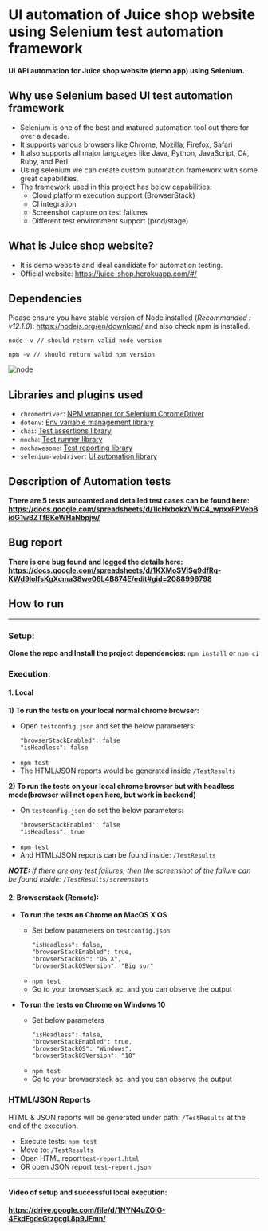 # UI automation of Juice shop website using Selenium test automation framework

**UI API automation for Juice shop website (demo app) using Selenium.**

## Why use Selenium based UI test automation framework
- Selenium is one of the best and matured automation tool out there for over a decade.
- It supports various browsers like Chrome, Mozilla, Firefox, Safari
- It also supports all major languages like Java, Python, JavaScript, C#, Ruby, and Perl
- Using selenium we can create custom automation framework with some great capabilities.
- The framework used in this project has below capabilities:
  - Cloud platform execution support (BrowserStack)
  - CI integration
  - Screenshot capture on test failures
  - Different test environment support (prod/stage)

## What is Juice shop website?
- It is demo website and ideal candidate for automation testing.
- Official website: https://juice-shop.herokuapp.com/#/

## Dependencies
Please ensure you have stable version of Node installed (_Recommanded : v12.1.0_): https://nodejs.org/en/download/ and also check npm is installed.
```
node -v // should return valid node version
```
```
npm -v // should return valid npm version
```
![node](https://drive.google.com/uc?export=view&id=1sKamal7sIuDL8IUiL3AUYzoC9jWtP3UD)

## Libraries and plugins used
- `chromedriver`: [NPM wrapper for Selenium ChromeDriver](https://www.npmjs.com/package/chromedriver)
- `dotenv`: [Env variable management library](https://www.npmjs.com/package/dotenv)
- `chai`: [Test assertions library](https://www.npmjs.com/package/chai)
- `mocha`: [Test runner library](https://www.npmjs.com/package/mocha)
- `mochawesome`: [Test reporting library](https://www.npmjs.com/package/mochawesome)
- `selenium-webdriver`: [UI automation library](https://www.npmjs.com/package/selenium-webdriver)

## Description of Automation tests
**There are 5 tests autoamted and detailed test cases can be found here: https://docs.google.com/spreadsheets/d/1lcHxbokzVWC4_wpxxFPVebBidG1wBZTfBKeWHaNbpjw/**

## Bug report
**There is one bug found and logged the details here: https://docs.google.com/spreadsheets/d/1KXMoSVISg9dfRq-KWd9IoIfsKgXcma38we06L4B874E/edit#gid=2088996798**

## How to run

-----------------------------
### Setup:
**Clone the repo and Install the project dependencies:** `npm install` or `npm ci`

### Execution:
#### 1. Local
**1) To run the tests on your local normal chrome browser:**
- Open `testconfig.json` and set the below parameters:
    ```
    "browserStackEnabled": false
    "isHeadless": false
    ```
- `npm test`
- The HTML/JSON reports would be generated inside `/TestResults`

**2) To run the tests on your local chrome browser but with headless mode(browser will not open here, but work in backend)**
- On `testconfig.json` do set the below parameters:
    ```
    "browserStackEnabled": false
    "isHeadless": true
    ```
- `npm test`
- And HTML/JSON reports can be found inside: `/TestResults`

_**NOTE:**_ _If there are any test failures, then the screenshot of the failure can be found inside: `/TestResults/screenshots`_ 

#### 2. Browserstack (Remote):
- **To run the tests on Chrome on MacOS X OS**
  - Set below parameters on `testconfig.json`
    ```
    "isHeadless": false,
    "browserStackEnabled": true,
    "browserStackOS": "OS X",
    "browserStackOSVersion": "Big sur"
     ```
  - `npm test`
  - Go to your browserstack ac. and you can observe the output
  
- **To run the tests on Chrome on Windows 10**
  - Set below parameters
    ```
    "isHeadless": false,
    "browserStackEnabled": true,
    "browserStackOS": "Windows",
    "browserStackOSVersion": "10"
     ```
  - `npm test`
  - Go to your browserstack ac. and you can observe the output

### HTML/JSON Reports
HTML & JSON reports will be generated under path: `/TestResults`  at the end of the execution.
- Execute tests: `npm test`
- Move to: `/TestResults`
- Open HTML report`test-report.html`
- OR open JSON report `test-report.json`

----------------------------------------------
#### Video of setup and successful local execution:
**https://drive.google.com/file/d/1NYN4uZOiG-4FkdFgdeGtzgcgL8p9JFmn/**
